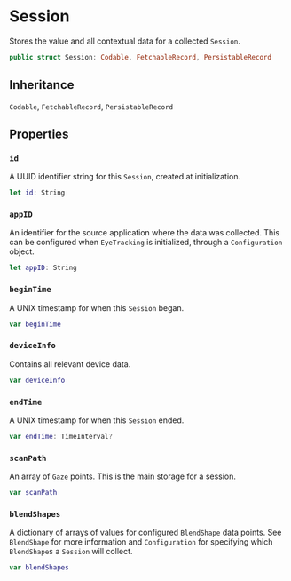 # Session

Stores the value and all contextual data for a collected `Session`.

``` swift
public struct Session: Codable, FetchableRecord, PersistableRecord
```

## Inheritance

`Codable`, `FetchableRecord`, `PersistableRecord`

## Properties

### `id`

A UUID identifier string for this `Session`, created at initialization.

``` swift
let id: String
```

### `appID`

An identifier for the source application where the data was collected.
This can be configured when `EyeTracking` is initialized, through a
`Configuration` object.

``` swift
let appID: String
```

### `beginTime`

A UNIX timestamp for when this `Session` began.

``` swift
var beginTime
```

### `deviceInfo`

Contains all relevant device data.

``` swift
var deviceInfo
```

### `endTime`

A UNIX timestamp for when this `Session` ended.

``` swift
var endTime: TimeInterval?
```

### `scanPath`

An array of `Gaze` points. This is the main storage for a session.

``` swift
var scanPath
```

### `blendShapes`

A dictionary of arrays of values for configured `BlendShape` data points.
See `BlendShape` for more information and `Configuration` for specifying
which `BlendShape`s a `Session` will collect.

``` swift
var blendShapes
```
